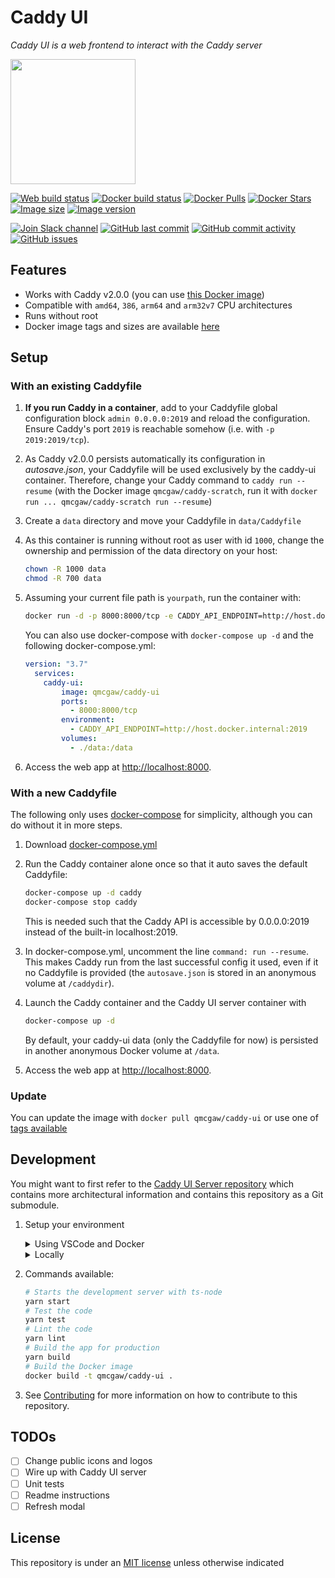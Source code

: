 # Caddy UI

*Caddy UI is a web frontend to interact with the Caddy server*

<img height="200" src="https://raw.githubusercontent.com/qdm12/caddy-ui/master/title.svg?sanitize=true">

[![Web build status](https://github.com/qdm12/caddy-ui/workflows/build/badge.svg)](https://github.com/qdm12/caddy-ui/actions?query=workflow%3A%22build%22)
[![Docker build status](https://github.com/qdm12/caddy-ui-server/workflows/Buildx%20latest/badge.svg)](https://github.com/qdm12/caddy-ui-server/actions?query=workflow%3A%22Buildx+latest%22)
[![Docker Pulls](https://img.shields.io/docker/pulls/qmcgaw/caddy-ui.svg)](https://hub.docker.com/r/qmcgaw/caddy-ui)
[![Docker Stars](https://img.shields.io/docker/stars/qmcgaw/caddy-ui.svg)](https://hub.docker.com/r/qmcgaw/caddy-ui)
[![Image size](https://images.microbadger.com/badges/image/qmcgaw/caddy-ui.svg)](https://microbadger.com/images/qmcgaw/caddy-ui)
[![Image version](https://images.microbadger.com/badges/version/qmcgaw/caddy-ui.svg)](https://microbadger.com/images/qmcgaw/caddy-ui)

[![Join Slack channel](https://img.shields.io/badge/slack-@qdm12-yellow.svg?logo=slack)](https://join.slack.com/t/qdm12/shared_invite/enQtOTE0NjcxNTM1ODc5LTYyZmVlOTM3MGI4ZWU0YmJkMjUxNmQ4ODQ2OTAwYzMxMTlhY2Q1MWQyOWUyNjc2ODliNjFjMDUxNWNmNzk5MDk)
[![GitHub last commit](https://img.shields.io/github/last-commit/qdm12/caddy-ui.svg)](https://github.com/qdm12/caddy-ui/issues)
[![GitHub commit activity](https://img.shields.io/github/commit-activity/y/qdm12/caddy-ui.svg)](https://github.com/qdm12/caddy-ui/issues)
[![GitHub issues](https://img.shields.io/github/issues/qdm12/caddy-ui.svg)](https://github.com/qdm12/caddy-ui/issues)

## Features

- Works with Caddy v2.0.0 (you can use [this Docker image](https://github.com/qdm12/caddy-scratch))
- Compatible with `amd64`, `386`, `arm64` and `arm32v7` CPU architectures
- Runs without root
- Docker image tags and sizes are available [here](https://hub.docker.com/r/qmcgaw/caddy-ui/tags)

## Setup

### With an existing Caddyfile

1. **If you run Caddy in a container**, add to your Caddyfile global configuration block `admin 0.0.0.0:2019` and reload the configuration. Ensure Caddy's port `2019` is reachable somehow (i.e. with `-p 2019:2019/tcp`).
1. As Caddy v2.0.0 persists automatically its configuration in *autosave.json*, your Caddyfile will be used exclusively by the caddy-ui container. Therefore, change your Caddy command to `caddy run --resume` (with the Docker image `qmcgaw/caddy-scratch`, run it with `docker run ... qmcgaw/caddy-scratch run --resume`)
1. Create a `data` directory and move your Caddyfile in `data/Caddyfile`
1. As this container is running without root as user with id `1000`, change the ownership and permission of the data directory on your host:

    ```sh
    chown -R 1000 data
    chmod -R 700 data
    ```

1. Assuming your current file path is `yourpath`, run the container with:

    ```sh
    docker run -d -p 8000:8000/tcp -e CADDY_API_ENDPOINT=http://host.docker.internal:2019 -v /yourpath/data:/data qmcgaw/caddy-ui
    ```

    You can also use docker-compose with `docker-compose up -d` and the following docker-compose.yml:

    ```yml
    version: "3.7"
      services:
        caddy-ui:
            image: qmcgaw/caddy-ui
            ports:
              - 8000:8000/tcp
            environment:
              - CADDY_API_ENDPOINT=http://host.docker.internal:2019
            volumes:
              - ./data:/data
    ```

1. Access the web app at [http://localhost:8000](http://localhost:8000).

### With a new Caddyfile

The following only uses [docker-compose](https://docs.docker.com/compose/install/) for simplicity, although you can do without it in more steps.

1. Download [docker-compose.yml](https://github.com/qdm12/caddy-ui/blob/master/docker-compose.yml)
1. Run the Caddy container alone once so that it auto saves the default Caddyfile:

    ```sh
    docker-compose up -d caddy
    docker-compose stop caddy
    ```

    This is needed such that the Caddy API is accessible by 0.0.0.0:2019 instead of the built-in localhost:2019.
1. In docker-compose.yml, uncomment the line `command: run --resume`. This makes Caddy run from the last successful config it used, even if it no Caddyfile is provided (the `autosave.json` is stored in an anonymous volume at `/caddydir`).
1. Launch the Caddy container and the Caddy UI server container with

    ```sh
    docker-compose up -d
    ```

    By default, your caddy-ui data (only the Caddyfile for now) is persisted in another anonymous Docker volume at `/data`.

1. Access the web app at [http://localhost:8000](http://localhost:8000).

### Update

You can update the image with `docker pull qmcgaw/caddy-ui` or use one of [tags available](https://hub.docker.com/r/qmcgaw/caddy-ui/tags)

## Development

You might want to first refer to the [Caddy UI Server repository](https://github.com/qdm12/caddy-ui-server) which contains more architectural information and contains this repository as a Git submodule.

1. Setup your environment

    <details><summary>Using VSCode and Docker</summary><p>

    1. Install [Docker](https://docs.docker.com/install/)
       - On Windows, share a drive with Docker Desktop and have the project on that partition
       - On OSX, share your project directory with Docker Desktop
    1. With [Visual Studio Code](https://code.visualstudio.com/download), install the [remote containers extension](https://marketplace.visualstudio.com/items?itemName=ms-vscode-remote.remote-containers)
    1. In Visual Studio Code, press on `F1` and select `Remote-Containers: Open Folder in Container...`
    1. Your dev environment is ready to go!... and it's running in a container :+1:

    </p></details>

    <details><summary>Locally</summary><p>

    Install [Nodejs](https://nodejs.org/en/download/) and [Docker](https://www.docker.com/products/docker-desktop), with eventually [yarn](https://classic.yarnpkg.com/en/docs/install/)

    </p></details>

1. Commands available:

    ```sh
    # Starts the development server with ts-node
    yarn start
    # Test the code
    yarn test
    # Lint the code
    yarn lint
    # Build the app for production
    yarn build
    # Build the Docker image
    docker build -t qmcgaw/caddy-ui .
    ```

1. See [Contributing](.github/CONTRIBUTING.md) for more information on how to contribute to this repository.

## TODOs

- [ ] Change public icons and logos
- [ ] Wire up with Caddy UI server
- [ ] Unit tests
- [ ] Readme instructions
- [ ] Refresh modal

## License

This repository is under an [MIT license](https://github.com/qdm12/caddy-ui/master/license) unless otherwise indicated
